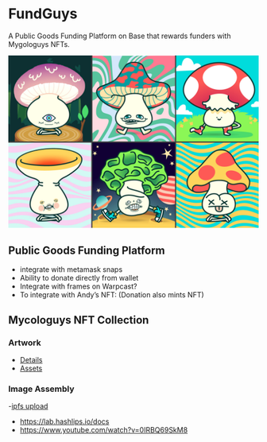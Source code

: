 # FundGuys

A Public Goods Funding Platform on Base that rewards funders with Mygologuys NFTs.

![collection](./packages/nextjs/public/thumbnail.jpg)

## Public Goods Funding Platform

- integrate with metamask snaps
- Ability to donate directly from wallet
- Integrate with frames on Warpcast?
- To integrate with Andy’s NFT: (Donation also mints NFT)

## Mycologuys NFT Collection

### Artwork

- [Details](https://atowler.com/eth-review/FUNGUYS/Mycologuys-NFTs_Breakdown.pdf)
- [Assets](https://drive.google.com/drive/folders/17cCTQgya_RZwNQnHxZ_NRK5r-iQMHDSt)

### Image Assembly

-[ipfs upload](https://youtu.be/Zhmj4PiJ-GA?t=1324)

- https://lab.hashlips.io/docs
- https://www.youtube.com/watch?v=0IRBQ69SkM8
